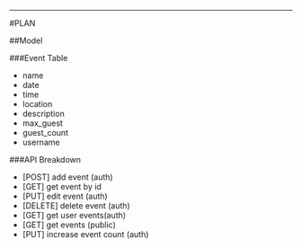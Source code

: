 ---

#PLAN

##Model

###Event Table

- name
- date
- time
- location
- description
- max_guest
- guest_count
- username

###API Breakdown

- [POST] add event (auth)
- [GET] get event by id
- [PUT] edit event (auth)
- [DELETE] delete event (auth)
- [GET] get user events(auth)
- [GET] get events (public)
- [PUT] increase event count (auth)
